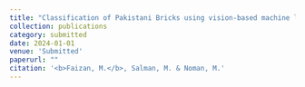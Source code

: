 ```yaml
---
title: "Classification of Pakistani Bricks using vision-based machine learning algorithms"
collection: publications
category: submitted
date: 2024-01-01
venue: 'Submitted'
paperurl: ""
citation: '<b>Faizan, M.</b>, Salman, M. & Noman, M.'
---
```

